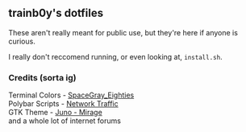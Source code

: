 ## trainb0y's dotfiles
These aren't really meant for public use, but they're here if anyone is curious.  

I really don't reccomend running, or even looking at, `install.sh`.

### Credits (sorta ig)
Terminal Colors - [SpaceGray_Eighties](https://github.com/dexpota/kitty-themes/blob/master/themes/SpaceGray_Eighties.conf)  
Polybar Scripts -  [Network Traffic](https://github.com/polybar/polybar-scripts/tree/master/polybar-scripts/network-traffic)  
GTK Theme - [Juno - Mirage](https://github.com/EliverLara/Juno/tree/mirage)  
and a whole lot of internet forums  